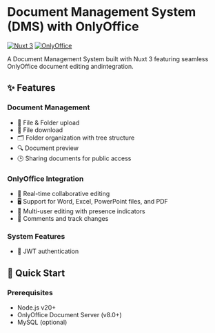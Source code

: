 # Document Management System (DMS) with OnlyOffice

[![Nuxt 3](https://img.shields.io/badge/Nuxt-3-green?style=flat&logo=nuxt.js)](https://nuxt.com)
[![OnlyOffice](https://img.shields.io/badge/OnlyOffice-Integration-blue?style=flat)](https://www.onlyoffice.com)

A Document Management System built with Nuxt 3 featuring seamless OnlyOffice document editing andintegration.

## ✨ Features

### Document Management
- 📁 File & Folder upload
- 📁 File download
- 🗂️ Folder organization with tree structure
- 🔍 Document preview
- 🕒 Sharing documents for public access

### OnlyOffice Integration
- 📝 Real-time collaborative editing
- 🖥️ Support for Word, Excel, PowerPoint files, and PDF
- 👥 Multi-user editing with presence indicators
- 💬 Comments and track changes

### System Features
- 🔐 JWT authentication

## 🚀 Quick Start

### Prerequisites
- Node.js v20+
- OnlyOffice Document Server (v8.0+)
- MySQL (optional)